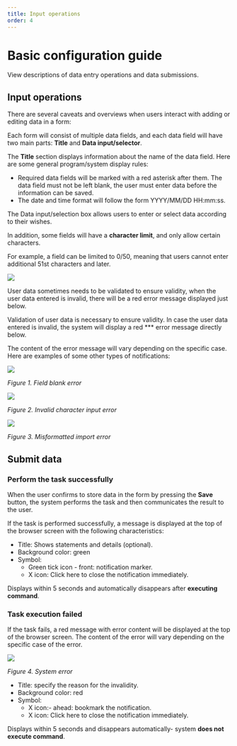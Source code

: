 ```yaml
---
title: Input operations
order: 4
---
```


# Basic configuration guide

View descriptions of data entry operations and data submissions.

## Input operations

There are several caveats and overviews when users interact with adding or editing data in a form:

Each form will consist of multiple data fields, and each data field will have two main parts: **Title** and **Data input/selector**.

The **Title** section displays information about the name of the data field. Here are some general program/system display rules:

- Required data fields will be marked with a red asterisk after them. The data field must not be left blank, the user must enter data before the information can be saved.
- The date and time format will follow the form YYYY/MM/DD HH:mm:ss.

The Data input/selection box allows users to enter or select data according to their wishes.

In addition, some fields will have a **character limit**, and only allow certain characters.

For example, a field can be limited to 0/50, meaning that users cannot enter additional 51st characters and later.

![](/images/dai/limit-text.png)

User data sometimes needs to be validated to ensure validity, when the user data entered is invalid, there will be a red error message displayed just below.

Validation of user data is necessary to ensure validity. In case the user data entered is invalid, the system will display a red \*\*\* error message directly below.

The content of the error message will vary depending on the specific case. Here are examples of some other types of notifications:

![](/images/dai/error-empty.png)

_Figure 1. Field blank error_

![](/images/dai/error-invalid.png)

_Figure 2. Invalid character input error_

![](/images/dai/error-invalid-link.png)

_Figure 3. Misformatted import error_

## Submit data

### Perform the task successfully

When the user confirms to store data in the form by pressing the **Save** button, the system performs the task and then communicates the result to the user.

If the task is performed successfully, a message is displayed at the top of the browser screen with the following characteristics:

- Title: Shows statements and details (optional).
- Background color: green
- Symbol:
  - Green tick icon - front: notification marker.
  - X icon: Click here to close the notification immediately.

Displays within 5 seconds and automatically disappears after **executing command**.

### Task execution failed

If the task fails, a red message with error content will be displayed at the top of the browser screen. The content of the error will vary depending on the specific case of the error.

![](/images/dai/error-500.png)

_Figure 4. System error_

- Title: specify the reason for the invalidity.
- Background color: red
- Symbol:
  - X icon:- ahead: bookmark the notification.
  - X icon: Click here to close the notification immediately.

Displays within 5 seconds and disappears automatically- system **does not execute command**.
